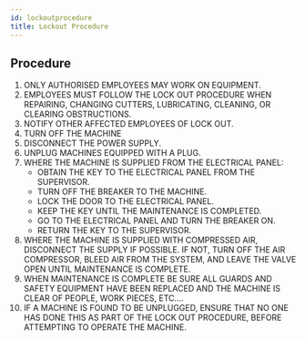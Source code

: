 ```yaml
---
id: lockoutprocedure
title: Lockout Procedure
---
```


## Procedure  

1. ONLY AUTHORISED EMPLOYEES MAY WORK ON EQUIPMENT. 
2. EMPLOYEES MUST FOLLOW THE LOCK OUT PROCEDURE WHEN REPAIRING, CHANGING CUTTERS, LUBRICATING, CLEANING, OR CLEARING OBSTRUCTIONS. 
3. NOTIFY OTHER AFFECTED EMPLOYEES OF LOCK OUT. 
4. TURN OFF THE MACHINE 
5. DISCONNECT THE POWER SUPPLY. 
6. UNPLUG MACHINES EQUIPPED WITH A PLUG. 
7. WHERE THE MACHINE IS SUPPLIED FROM THE ELECTRICAL PANEL: 
    - OBTAIN THE KEY TO THE ELECTRICAL PANEL FROM THE SUPERVISOR. 
    - TURN OFF THE BREAKER TO THE MACHINE. 
    - LOCK THE DOOR TO THE ELECTRICAL PANEL. 
    - KEEP THE KEY UNTIL THE MAINTENANCE IS COMPLETED. 
    - GO TO THE ELECTRICAL PANEL AND TURN THE BREAKER ON. 
    - RETURN THE KEY TO THE SUPERVISOR. 
8.  WHERE THE MACHINE IS SUPPLIED WITH COMPRESSED AIR, DISCONNECT THE SUPPLY IF POSSIBLE.  IF NOT, TURN OFF THE AIR COMPRESSOR, BLEED AIR FROM THE SYSTEM, AND LEAVE THE VALVE OPEN UNTIL MAINTENANCE IS COMPLETE. 
9. WHEN MAINTENANCE IS COMPLETE BE SURE ALL GUARDS AND SAFETY EQUIPMENT HAVE BEEN REPLACED AND THE MACHINE IS CLEAR OF PEOPLE, WORK PIECES, ETC.... 
10. IF A MACHINE IS FOUND TO BE UNPLUGGED, ENSURE THAT NO ONE HAS DONE THIS AS PART OF THE LOCK OUT PROCEDURE, BEFORE ATTEMPTING TO OPERATE THE MACHINE.  
    
